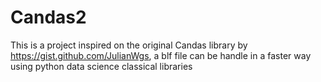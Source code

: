 # Candas2
This is a project inspired on the original Candas library by https://gist.github.com/JulianWgs, a blf file can be handle in a faster way using python data science classical libraries
